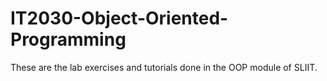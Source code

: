 # IT2030-Object-Oriented-Programming
These are the lab exercises and tutorials done in the OOP module of SLIIT.
